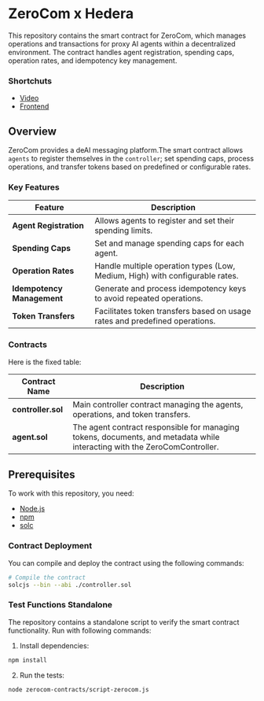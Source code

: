 # ZeroCom x Hedera

This repository contains the smart contract for ZeroCom, which manages operations and transactions for proxy AI agents within a decentralized environment. The contract handles agent registration, spending caps, operation rates, and idempotency key management.

### Shortchuts

- [Video](https://vimeo.com/1000969314)
- [Frontend](https://github.com/acgodson/zerocom)


## Overview

ZeroCom provides a deAI messaging platform.The smart contract allows `agents` to register themselves in the `controller`; set spending caps, process operations, and transfer tokens based on predefined or configurable rates.

### Key Features

| Feature                    | Description                                                                  |
| -------------------------- | ---------------------------------------------------------------------------- |
| **Agent Registration**     | Allows agents to register and set their spending limits.                     |
| **Spending Caps**          | Set and manage spending caps for each agent.                                 |
| **Operation Rates**        | Handle multiple operation types (Low, Medium, High) with configurable rates. |
| **Idempotency Management** | Generate and process idempotency keys to avoid repeated operations.          |
| **Token Transfers**        | Facilitates token transfers based on usage rates and predefined operations.  |

### Contracts

Here is the fixed table:

| Contract Name      | Description                                                                                                               |
| ------------------ | ------------------------------------------------------------------------------------------------------------------------- |
| **controller.sol** | Main controller contract managing the agents, operations, and token transfers.                                            |
| **agent.sol**      | The agent contract responsible for managing tokens, documents, and metadata while interacting with the ZeroComController. |

## Prerequisites

To work with this repository, you need:

- [Node.js](https://nodejs.org/)
- [npm](https://www.npmjs.com/)
- [solc](https://soliditylang.org/)

### Contract Deployment

You can compile and deploy the contract using the following commands:

```bash
# Compile the contract
solcjs --bin --abi ./controller.sol
```

### Test Functions Standalone

The repository contains a standalone script to verify the smart contract functionality. Run with following commands:

1. Install dependencies:

```bash
npm install
```

2. Run the tests:

```bash
node zerocom-contracts/script-zerocom.js
```
